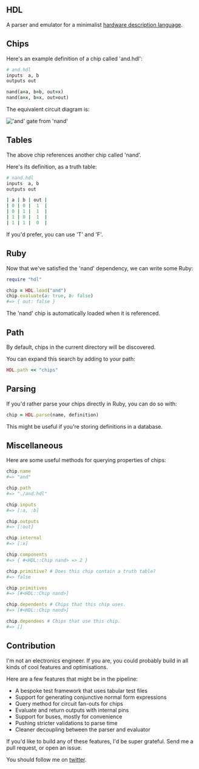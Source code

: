 ## HDL

A parser and emulator for a minimalist [hardware description language](http://en.wikipedia.org/wiki/Hardware_description_language).

## Chips

Here's an example definition of a chip called 'and.hdl':

```ruby
# and.hdl
inputs  a, b
outputs out

nand(a=a, b=b, out=x)
nand(a=x, b=x, out=out)
```

The equivalent circuit diagram is:

!['and' gate from 'nand'](http://upload.wikimedia.org/wikipedia/commons/1/16/AND_from_NAND.svg)

## Tables

The above chip references another chip called 'nand'.

Here's its definition, as a truth table:

```ruby
# nand.hdl
inputs  a, b
outputs out

| a | b | out |
| 0 | 0 |  1  |
| 0 | 1 |  1  |
| 1 | 0 |  1  |
| 1 | 1 |  0  |
```

If you'd prefer, you can use 'T' and 'F'.

## Ruby

Now that we've satisfied the 'nand' dependency, we can write some Ruby:

```ruby
require "hdl"

chip = HDL.load("and")
chip.evaluate(a: true, b: false)
#=> { out: false }
```

The 'nand' chip is automatically loaded when it is referenced.

## Path

By default, chips in the current directory will be discovered.

You can expand this search by adding to your path:

```ruby
HDL.path << "chips"
```

## Parsing

If you'd rather parse your chips directly in Ruby, you can do so with:

```ruby
chip = HDL.parse(name, definition)
```

This might be useful if you're storing definitions in a database.

## Miscellaneous

Here are some useful methods for querying properties of chips:

```ruby
chip.name
#=> "and"

chip.path
#=> "./and.hdl"

chip.inputs
#=> [:a, :b]

chip.outputs
#=> [:out]

chip.internal
#=> [:x]

chip.components
#=> { #<HDL::Chip nand> => 2 }

chip.primitive? # Does this chip contain a truth table?
#=> false

chip.primitives
#=> [#<HDL::Chip nand>]

chip.dependents # Chips that this chip uses.
#=> [#<HDL::Chip nand>]

chip.dependees # Chips that use this chip.
#=> []
```

## Contribution

I'm not an electronics engineer. If you are, you could probably build in all kinds of cool features and optimisations.

Here are a few features that might be in the pipeline:

* A bespoke test framework that uses tabular test files
* Support for generating conjunctive normal form expressions
* Query method for circuit fan-outs for chips
* Evaluate and return outputs with internal pins
* Support for buses, mostly for convenience
* Pushing stricter validations to parse time
* Cleaner decoupling between the parser and evaluator

If you'd like to build any of these features, I'd be super grateful. Send me a pull request, or open an issue.

You should follow me on [twitter](http://twitter.com/cpatuzzo).
